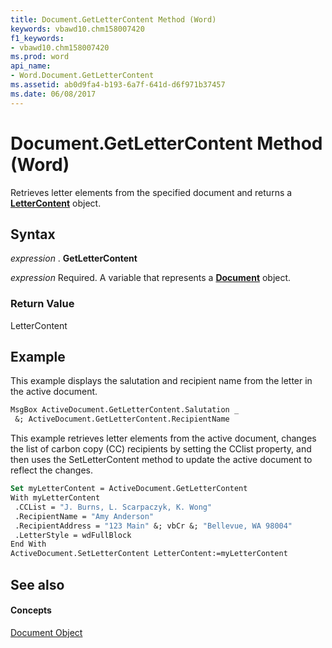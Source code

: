 ```yaml
---
title: Document.GetLetterContent Method (Word)
keywords: vbawd10.chm158007420
f1_keywords:
- vbawd10.chm158007420
ms.prod: word
api_name:
- Word.Document.GetLetterContent
ms.assetid: ab0d9fa4-b193-6a7f-641d-d6f971b37457
ms.date: 06/08/2017
---
```



# Document.GetLetterContent Method (Word)

Retrieves letter elements from the specified document and returns a **[LetterContent](lettercontent-object-word.md)** object.


## Syntax

 _expression_ . **GetLetterContent**

 _expression_ Required. A variable that represents a **[Document](document-object-word.md)** object.


### Return Value

LetterContent


## Example

This example displays the salutation and recipient name from the letter in the active document.


```vb
MsgBox ActiveDocument.GetLetterContent.Salutation _ 
 &; ActiveDocument.GetLetterContent.RecipientName
```

This example retrieves letter elements from the active document, changes the list of carbon copy (CC) recipients by setting the CClist property, and then uses the SetLetterContent method to update the active document to reflect the changes.




```vb
Set myLetterContent = ActiveDocument.GetLetterContent 
With myLetterContent 
 .CCList = "J. Burns, L. Scarpaczyk, K. Wong" 
 .RecipientName = "Amy Anderson" 
 .RecipientAddress = "123 Main" &; vbCr &; "Bellevue, WA 98004" 
 .LetterStyle = wdFullBlock 
End With 
ActiveDocument.SetLetterContent LetterContent:=myLetterContent
```


## See also


#### Concepts


[Document Object](document-object-word.md)

